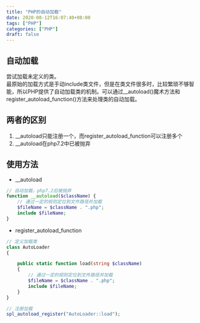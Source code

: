 ```yaml
---
title: "PHP的自动加载"
date: 2020-08-12T16:07:40+08:00
tags: ["PHP"]
categories: ["PHP"]
draft: false
---
```

## 自动加载
尝试加载未定义的类。  
最原始的加载方式是手动include类文件，但是在类文件很多时，比较繁琐不够智能，所以PHP提供了自动加载类的机制。可以通过__autoload()魔术方法和register_autoload_function()方法来处理类的自动加载。  

## 两者的区别  
1. __autoload只能注册一个，而register_autoload_function可以注册多个
2. __autoload在php7.2中已被抛弃

## 使用方法
- __autoload  
```php
// 自动加载，php7.2后被抛弃
function __autoload($className) {
    // 通过一定的规则定位到文件路径并加载
    $fileName = $className . ".php";
    include $fileName;
}
```
- register_autoload_function  
```php
// 定义加载类
class AutoLoader
{

    public static function load(string $className)
    {
        // 通过一定的规则定位到文件路径并加载
        $fileName = $className . ".php";
        include $fileName;
    }
}

// 注册加载
spl_autoload_register("AutoLoader::load");
```